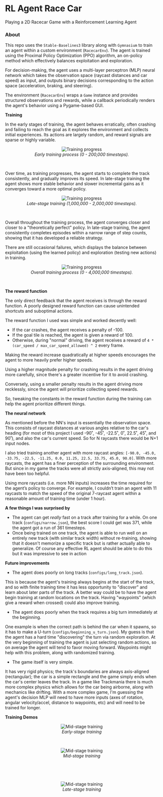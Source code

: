 # RL Agent Race Car
Playing a 2D Racecar Game with a Reinforcement Learning Agent

### About

This repo uses the `Stable-Baselines3` library along with `Gymnasium` to train an agent within a custom environment (`RacecarEnv`). The agent is trained using the Proximal Policy Optimization (PPO) algorithm, an on-policy method which effectively balances exploitation and exploration. 

For decision-making, the agent uses a multi-layer perceptron (MLP) neural network which takes the observation space (raycast distances and car speed) as input, and outputs binary decisions corresponding to the action space (acceleration, braking, and steering). 

The environment (`RacecarEnv`) wraps a `Game` instance and provides structured observations and rewards, while a callback periodically renders the agent's behavior using a Pygame-based GUI.

**Training**

In the early stages of training, the agent behaves erratically, often crashing and failing to reach the goal as it explores the environment and collects initial experiences. Its actions are largely random, and reward signals are sparse or highly variable. 

<p align="center">
  <img src="assets/training200k.png" alt="Training progress"><br/>
  <em>Early training process (0 - 200,000 timesteps).</em>
</p><br/>

Over time, as training progresses, the agent starts to complete the track consistently, and gradually improves its speed. In late-stage training the agent shows more stable behavior and slower incremental gains as it converges toward a more optimal policy.

<p align="center">
  <img src="assets/training1m_2.png" alt="Training progress"><br/>
  <em>Late-stage training (1,000,000 - 2,000,000 timesteps).</em>
</p><br/>

Overall throughout the training process, the agent converges closer and closer to a "theoretically perfect" policy. In late-stage training, the agent consistently completes episodes within a narrow range of step counts, showing that it has developed a reliable strategy.

There are still occasional failures, which displays the balance between exploitation (using the learned policy) and exploration (testing new actions) in training.

<p align="center">
  <img src="assets/training4m.png" alt="Training progress"><br/>
  <em>Overall training process (0 - 4,000,000 timesteps).</em>
</p><br/>

**The reward function**

The only direct feedback that the agent receives is through the reward function. A poorly designed reward function can cause unintended shortcuts and suboptimal actions.

The reward function I used was simple and worked decently well:
- If the car crashes, the agent receives a penalty of -100. 
- If the goal tile is reached, the agent is given a reward of 100. 
- Otherwise, during "normal" driving, the agent receives a reward of `4 * (car_speed / max_car_speed_allowed) ^ 2` every frame. 

Making the reward increase quadratically at higher speeds encourages the agent to more heavily prefer higher speeds. 

Using a higher magnitude penalty for crashing results in the agent driving more carefully, since there's a greater incentive for it to avoid crashing. 

Conversely, using a smaller penalty results in the agent driving more recklessly, since the agent will prioritize collecting speed rewards. 

So, tweaking the constants in the reward function during the training can help the agent prioritize different things.

**The neural network**

As mentioned before the NN's input is essentially the observation space. This consists of raycast distances at various angles relative to the car's heading (for most of this project I used -90˚, -45˚, -22.5˚, 0˚, 22.5˚, 45˚, and 90˚), and also the car's current speed. So for N raycasts there would be N+1 input nodes.

I also tried training another agent with more raycast angles: `[-90.0, -45.0, -33.75, -22.5, -11.25, 0.0, 11.25, 22.5, 33.75, 45.0, 90.0]`. With more raycasts, the agent has a finer perception of the surrounding environment. But since in my game the tracks were all strictly axis-aligned, this may not have been too helpful. 

Using more raycasts (i.e. more NN inputs) increases the time required for the agent’s policy to converge. For example, I couldn’t train an agent with 11 raycasts to match the speed of the original 7-raycast agent within a reasonable amount of training time (under 1 hour).

**A few things I was surprised by**

- The agent can get *really* fast on a track after training for a while. On one track (`configs/narrow.json`), the best score I could get was 371, while the agent got a run of 361 timesteps.
- Once being trained on one track, the agent is able to run well on an entirely new track (with similar track width) without re-training, showing that it doesn't memorize a specific track but is rather actually able to generalize. Of course any effective RL agent should be able to do this but it was impressive to see in action 

**Future improvements**

- The agent does poorly on long tracks (`configs/long_track.json`). 

This is because the agent's training always begins at the start of the track, and so with finite training time it has less opportunity to "discover" and learn about later parts of the track. A better way could be to have the agent begin training at random locations on the track. Having "waypoints" (which give a reward when crossed) could also improve training.

- The agent does poorly when the track requires a big turn immediately at the beginning. 

One example is when the correct path is behind the car when it spawns, so it has to make a U-turn (`configs/beginning_u_turn.json`). My guess is that the agent has a hard time "discovering" the turn via random exploration. At the very beginning of training the agent is just selecting random actions, so on average the agent will tend to favor moving forward. Waypoints might help with this problem, along with randomized training.

- The game itself is very simple. 

It has very rigid physics; the track's boundaries are always axis-aligned (rectangular); the car is a simple rectangle and the game simply ends when the car's center leaves the track. In a game like Trackmania there is much more complex physics which allows for the car being airborne, along with mechanics like drifting. With a more complex game, I'm guessing the agent's decision MLP will need to have more inputs (axes of rotation, angular velocity/accel, distance to waypoints, etc) and will need to be trained for longer.

**Training Demos**

<p align="center">
  <img src="assets/early_training.gif" alt="Mid-stage training"><br/>
  <em>Early-stage training</em>
</p><br/>
<p align="center">
  <img src="assets/mid_training.gif" alt="Mid-stage training"><br/>
  <em>Mid-stage training</em>
</p><br/>
</p><br/>
<p align="center">
  <img src="assets/late_training.gif" alt="Mid-stage training"><br/>
  <em>Late-stage training</em>
</p><br/>